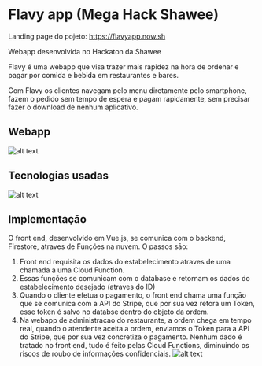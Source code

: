 # Flavy app (Mega Hack Shawee)

Landing page do pojeto: https://flavyapp.now.sh

Webapp desenvolvida no Hackaton da Shawee

Flavy é uma webapp que visa trazer mais rapidez na hora de ordenar e pagar por comida e bebida em restaurantes e bares.

Com Flavy os clientes navegam pelo menu diretamente pelo smartphone, fazem o pedido sem tempo de espera e pagam rapidamente, sem precisar fazer o download de nenhum aplicativo.

## Webapp 
![alt text](https://firebasestorage.googleapis.com/v0/b/flavy-app.appspot.com/o/Screenshot%202020-07-05%20at%2015.35.30.png?alt=media&token=d60c367f-e94b-4fd0-9d6d-5756ac6fc2ff)

## Tecnologias usadas
![alt text](https://firebasestorage.googleapis.com/v0/b/flavy-app.appspot.com/o/Screenshot%202020-07-05%20at%2015.42.48.png?alt=media&token=f8de99d3-9964-497b-b809-d6b964dd0b5f)


## Implementaçāo
O front end, desenvolvido em Vue.js, se comunica com o backend, Firestore, atraves de Funções na nuvem.
O passos sāo:
1. Front end requisita os dados do estabelecimento atraves de uma chamada a uma Cloud Function.
2. Essas funções se comunicam com o database e retornam os dados do estabelecimento desejado (atraves do ID)
3. Quando o cliente efetua o pagamento, o front end chama uma funçāo que se comunica com a API do Stripe, que por sua vez retora um Token, esse token é salvo no databse dentro do objeto da ordem.
4. Na webapp de administracao do restaurante, a ordem chega em tempo real, quando o atendente aceita a ordem, enviamos o Token para a API do Stripe, que por sua vez concretiza o pagamento.
Nenhum dado é tratado no front end, tudo é feito pelas Cloud Functions, diminuindo os riscos de roubo de informações confidenciais.
![alt text](https://firebasestorage.googleapis.com/v0/b/flavy-app.appspot.com/o/Screenshot%202020-07-05%20at%2016.52.04.png?alt=media&token=2456ed58-00ac-4bdf-941a-14b9977c2c93)
